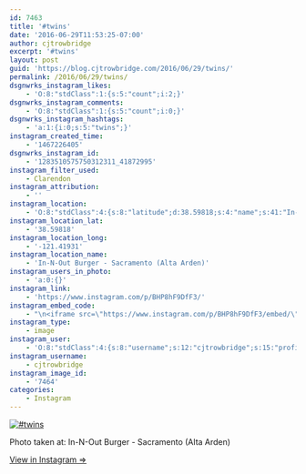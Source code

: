 ```yaml
---
id: 7463
title: '#twins'
date: '2016-06-29T11:53:25-07:00'
author: cjtrowbridge
excerpt: '#twins'
layout: post
guid: 'https://blog.cjtrowbridge.com/2016/06/29/twins/'
permalink: /2016/06/29/twins/
dsgnwrks_instagram_likes:
    - 'O:8:"stdClass":1:{s:5:"count";i:2;}'
dsgnwrks_instagram_comments:
    - 'O:8:"stdClass":1:{s:5:"count";i:0;}'
dsgnwrks_instagram_hashtags:
    - 'a:1:{i:0;s:5:"twins";}'
instagram_created_time:
    - '1467226405'
dsgnwrks_instagram_id:
    - '1283510575750312311_41872995'
instagram_filter_used:
    - Clarendon
instagram_attribution:
    - ''
instagram_location:
    - 'O:8:"stdClass":4:{s:8:"latitude";d:38.59818;s:4:"name";s:41:"In-N-Out Burger - Sacramento (Alta Arden)";s:9:"longitude";d:-121.41931;s:2:"id";i:15080464;}'
instagram_location_lat:
    - '38.59818'
instagram_location_long:
    - '-121.41931'
instagram_location_name:
    - 'In-N-Out Burger - Sacramento (Alta Arden)'
instagram_users_in_photo:
    - 'a:0:{}'
instagram_link:
    - 'https://www.instagram.com/p/BHP8hF9DfF3/'
instagram_embed_code:
    - "\n<iframe src=\"https://www.instagram.com/p/BHP8hF9DfF3/embed/\" width=\"612\" height=\"710\" frameborder=\"0\" scrolling=\"no\" allowtransparency=\"true\" class=\"insta-image-embed\"></iframe>\n"
instagram_type:
    - image
instagram_user:
    - 'O:8:"stdClass":4:{s:8:"username";s:12:"cjtrowbridge";s:15:"profile_picture";s:95:"https://scontent.cdninstagram.com/t51.2885-19/s150x150/13259063_566228746871906_714207650_a.jpg";s:2:"id";s:8:"41872995";s:9:"full_name";s:13:"CJ Trowbridge";}'
instagram_username:
    - cjtrowbridge
instagram_image_id:
    - '7464'
categories:
    - Instagram
---
```


[![#twins](https://blog.cjtrowbridge.com/wp-content/uploads/2016/06/1467226405-1-1.jpg)](https://www.instagram.com/p/BHP8hF9DfF3/)

Photo taken at: In-N-Out Burger - Sacramento (Alta Arden)

[View in Instagram ⇒](https://www.instagram.com/p/BHP8hF9DfF3/)